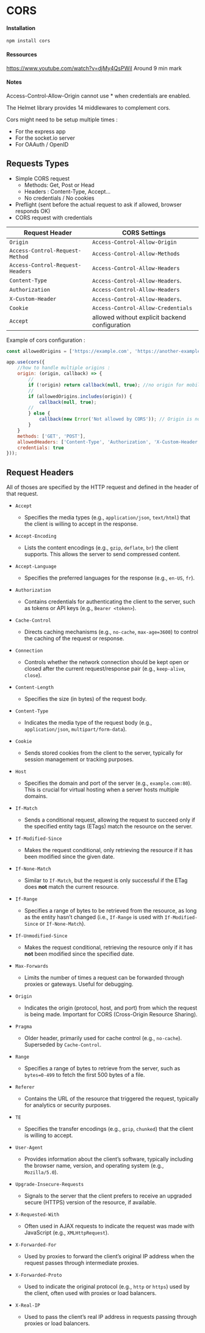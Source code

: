 # CORS

#### Installation

`npm install cors`


#### Ressources
https://www.youtube.com/watch?v=djMy4QsPWiI Around 9 min mark

#### Notes 

Access-Control-Allow-Origin cannot use * when credentials are enabled.

The Helmet library provides 14 middlewares to complement cors.



Cors might need to be setup multiple times :

- For the express app
- For the socket.io server
- For OAAuth / OpenID


## Requests Types

- Simple CORS request
    - Methods: Get, Post or Head
    - Headers : Content-Type, Accept...
    - No credentials / No cookies
- Preflight (sent before the actual request to ask if allowed, browser responds OK)
- CORS request with credentials



| **Request Header**  | **CORS Settings**|                                              
|----------------------------------|------------------------------------------|
| `Origin`                         | `Access-Control-Allow-Origin`                       |
| `Access-Control-Request-Method`  | `Access-Control-Allow-Methods`                      |
| `Access-Control-Request-Headers` | `Access-Control-Allow-Headers`                      |
| `Content-Type`                   | `Access-Control-Allow-Headers`.                     |
| `Authorization`                  | `Access-Control-Allow-Headers`                      |
| `X-Custom-Header`                | `Access-Control-Allow-Headers`.                     |
| `Cookie`                         | `Access-Control-Allow-Credentials`                  |
| `Accept`                         | allowed without explicit backend configuration      |


Example of cors configuration : 

```js
const allowedOrigins = ['https://example.com', 'https://another-example.com'];

app.use(cors({
    //how to handle multiple origins :
    origin: (origin, callback) => {
        //
        if (!origin) return callback(null, true); //no origin for mobile / curl
        //
        if (allowedOrigins.includes(origin)) {
            callback(null, true);
        //
        } else {
            callback(new Error('Not allowed by CORS')); // Origin is not allowed
        }
    }
    methods: ['GET', 'POST'],
    allowedHeaders: ['Content-Type', 'Authorization', 'X-Custom-Header'],  
    credentials: true 
}));
```

## Request Headers 

All of thoses are specified by the HTTP request and defined in the header of that request.


- `Accept`
  - Specifies the media types (e.g., `application/json`, `text/html`) that the client is willing to accept in the response.
  
- `Accept-Encoding`
  - Lists the content encodings (e.g., `gzip`, `deflate`, `br`) the client supports. This allows the server to send compressed content.

- `Accept-Language` 
  - Specifies the preferred languages for the response (e.g., `en-US`, `fr`).

- `Authorization`  
  - Contains credentials for authenticating the client to the server, such as tokens or API keys (e.g., `Bearer <token>`).

- `Cache-Control`  
  - Directs caching mechanisms (e.g., `no-cache`, `max-age=3600`) to control the caching of the request or response.

- `Connection`
  - Controls whether the network connection should be kept open or closed after the current request/response pair (e.g., `keep-alive`, `close`).

- `Content-Length` 
  - Specifies the size (in bytes) of the request body.

- `Content-Type`  
  - Indicates the media type of the request body (e.g., `application/json`, `multipart/form-data`).

- `Cookie`  
  - Sends stored cookies from the client to the server, typically for session management or tracking purposes.

- `Host` 
  - Specifies the domain and port of the server (e.g., `example.com:80`). This is crucial for virtual hosting when a server hosts multiple domains.

- `If-Match`  
  - Sends a conditional request, allowing the request to succeed only if the specified entity tags (ETags) match the resource on the server.

- `If-Modified-Since`  
  - Makes the request conditional, only retrieving the resource if it has been modified since the given date.

- `If-None-Match` 
  - Similar to `If-Match`, but the request is only successful if the ETag does **not** match the current resource.

- `If-Range`  
  - Specifies a range of bytes to be retrieved from the resource, as long as the entity hasn’t changed (i.e., `If-Range` is used with `If-Modified-Since` or `If-None-Match`).

- `If-Unmodified-Since` 
  - Makes the request conditional, retrieving the resource only if it has **not** been modified since the specified date.

- `Max-Forwards`  
  - Limits the number of times a request can be forwarded through proxies or gateways. Useful for debugging.

- `Origin`  
  - Indicates the origin (protocol, host, and port) from which the request is being made. Important for CORS (Cross-Origin Resource Sharing).

- `Pragma`  
  - Older header, primarily used for cache control (e.g., `no-cache`). Superseded by `Cache-Control`.

- `Range`  
  - Specifies a range of bytes to retrieve from the server, such as `bytes=0-499` to fetch the first 500 bytes of a file.

- `Referer`  
  - Contains the URL of the resource that triggered the request, typically for analytics or security purposes.

- `TE` 
  - Specifies the transfer encodings (e.g., `gzip`, `chunked`) that the client is willing to accept.

- `User-Agent`  
  - Provides information about the client’s software, typically including the browser name, version, and operating system (e.g., `Mozilla/5.0`).

- `Upgrade-Insecure-Requests`  
  - Signals to the server that the client prefers to receive an upgraded secure (HTTPS) version of the resource, if available.

- `X-Requested-With`  
  - Often used in AJAX requests to indicate the request was made with JavaScript (e.g., `XMLHttpRequest`).

- `X-Forwarded-For`  
  - Used by proxies to forward the client’s original IP address when the request passes through intermediate proxies.

- `X-Forwarded-Proto` 
  - Used to indicate the original protocol (e.g., `http` or `https`) used by the client, often used with proxies or load balancers.

- `X-Real-IP` 
  - Used to pass the client’s real IP address in requests passing through proxies or load balancers.

